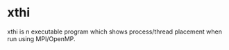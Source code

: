 # xthi
xthi is n executable program which shows process/thread placement when run using MPI/OpenMP.
